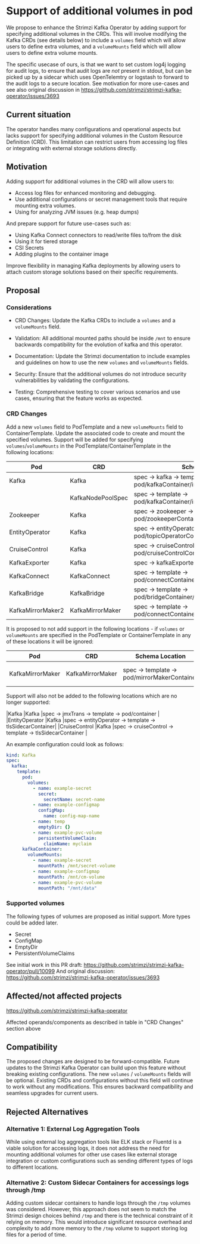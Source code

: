 # Support of additional volumes in pod

We propose to enhance the Strimzi Kafka Operator by adding support for specifying additional volumes in the CRDs. This will involve modifying the Kafka CRDs (see details below) to include a `volumes` field which will allow users to define extra volumes, and a `volumeMounts` field which will allow users to define extra volume mounts.

The specific usecase of ours, is that we want to set custom log4j logging for audit logs, to ensure that audit logs are *not* present in stdout, but can be picked up by a sidecar which uses OpenTelemtry or logstash to forward to the audit logs to a secure location.
See motivation for more use-cases and see also original discussion in <https://github.com/strimzi/strimzi-kafka-operator/issues/3693>

## Current situation

The operator handles many configurations and operational aspects but lacks support for specifying additional volumes in the Custom Resource Definition (CRD). This limitation can restrict users from accessing log files or integrating with external storage solutions directly.

## Motivation

Adding support for additional volumes in the CRD will allow users to:

 - Access log files for enhanced monitoring and debugging.
 - Use additional configurations or secret management tools that require mounting extra volumes.
 - Using for analyzing JVM issues (e.g. heap dumps)

And prepare support for future use-cases such as:

- Using Kafka Connect connectors to read/write files to/from the disk
- Using it for tiered storage
- CSI Secrets
- Adding plugins to the container image

Improve flexibility in managing Kafka deployments by allowing users to attach custom storage solutions based on their specific requirements.

## Proposal

### Considerations

- CRD Changes: Update the Kafka CRDs to include a `volumes` and a `volumeMounts` field.
- Validation: All additional mounted paths should be inside `/mnt` to ensure backwards compatibility for the evolution of kafka and this operator.
- Documentation: Update the Strimzi documentation to include examples and guidelines on how to use the new `volumes` and `volumeMounts` fields.

- Security: Ensure that the additional volumes do not introduce security vulnerabilities by validating the configurations.
- Testing: Comprehensive testing to cover various scenarios and use cases, ensuring that the feature works as expected.

### CRD Changes

Add a new `volumes` field to PodTemplate and a new `volumeMounts` field to ContainerTemplate. Update the associated code to create and mount the specified volumes. Support will be added for specifying `volumes`/`volumeMounts` in the PodTemplate/ContainerTemplate in the following locations:

| Pod               | CRD               | Schema Location                                                                        | Implementing class            |
| ----------------- | ----------------- | -------------------------------------------------------------------------------------- | ----------------------------- |
| Kafka             | Kafka             | spec -> kafka -> template -> pod/kafkaContainer/initContainer                          | KafkaCluster.java             |
|                   | KafkaNodePoolSpec | spec -> template -> pod/kafkaContainer/initContainer                                   |                               |
| Zookeeper         | Kafka             | spec -> zookeeper -> template -> pod/zookeeperContainer                                | ZookeeperCluster.java         |
| EntityOperator    | Kafka             | spec -> entityOperator -> template -> pod/topicOperatorContainer/userOperatorContainer | EntityOperator.java           |
| CruiseControl     | Kafka             | spec -> cruiseControl -> template -> pod/cruiseControlContainer                        | CruiseControl.java            |
| KafkaExporter     | Kafka             | spec -> kafkaExporter -> template -> pod/container                                     | KafkaExporter.java            |
| KafkaConnect      | KafkaConnect      | spec -> template -> pod/connectContainer/initContainer/buildContainer                  | KafkaConnectCluster.java      |
| KafkaBridge       | KafkaBridge       | spec -> template -> pod/bridgeContainer/initContainer                                  | KafkaBridgeCluster.java       |
| KafkaMirrorMaker2 | KafkaMirrorMaker  | spec -> template -> pod/connectContainer/initContainer/buildContainer                  | KafkaMirrorMaker2Cluster.java |


It is proposed to not add support in the following locations - if `volumes` or `volumeMounts` are specified in the PodTemplate or ContainerTemplate in any of these locations it will be ignored:

| Pod              | CRD              | Schema Location                              | Reason                               |
| ---------------- | ---------------- | -------------------------------------------- | ------------------------------------ |
| KafkaMirrorMaker | KafkaMirrorMaker | spec -> template -> pod/mirrorMakerContainer | KafkaMirrorMaker has been deprecated |

Support will also not be added to the following locations which are no longer supported:

|Kafka           |Kafka           |spec -> jmxTrans -> template -> pod/container            |
|EntityOperator  |Kafka           |spec -> entityOperator -> template -> tlsSidecarContainer|
|CruiseControl   |Kafka           |spec -> cruiseControl -> template -> tlsSidecarContainer |


An example configuration could look as follows:

```yaml
kind: Kafka
spec:
  kafka:
    template:
      pod:
        volumes:
          - name: example-secret
            secret: 
              secretName: secret-name
          - name: example-configmap
            configMap:
              name: config-map-name
          - name: temp
            emptyDir: {}
          - name: example-pvc-volume
            persistentVolumeClaim:
              claimName: myclaim
      kafkaContainer:
        volumeMounts:
          - name: example-secret
            mountPath: /mnt/secret-volume
          - name: example-configmap
            mountPath: /mnt/cm-volume
          - name: example-pvc-volume
            mountPath: "/mnt/data"
```

### Supported volumes

The following types of volumes are proposed as initial support. More types could be added later.

- Secret
- ConfigMap
- EmptyDir
- PersistentVolumeClaims

See initial work in this PR draft:
<https://github.com/strimzi/strimzi-kafka-operator/pull/10099>
And original discussion:
<https://github.com/strimzi/strimzi-kafka-operator/issues/3693>

## Affected/not affected projects

<https://github.com/strimzi/strimzi-kafka-operator>

Affected operands/components as described in table in "CRD Changes" section above

## Compatibility

The proposed changes are designed to be forward-compatible. Future updates to the Strimzi Kafka Operator can build upon this feature without breaking existing configurations.
The new `volumes` / `volumeMounts` fields will be optional. Existing CRDs and configurations without this field will continue to work without any modifications. This ensures backward compatibility and seamless upgrades for current users.


## Rejected Alternatives

### Alternative 1: External Log Aggregation Tools
While using external log aggregation tools like ELK stack or Fluentd is a viable solution for accessing logs, it does not address the need for mounting additional volumes for other use cases like external storage integration or custom configurations such as sending different types of logs to different locations.

### Alternative 2: Custom Sidecar Containers for accessings logs through /tmp

Adding custom sidecar containers to handle logs through the `/tmp` volumes was considered. However, this approach does not seem to match the Strimzi design choices behind `/tmp` and there is the technical constraint of it relying on memory. This would introduce significant resource overhead and complexity to add more memory to the `/tmp` volume to support storing log files for a period of time.


